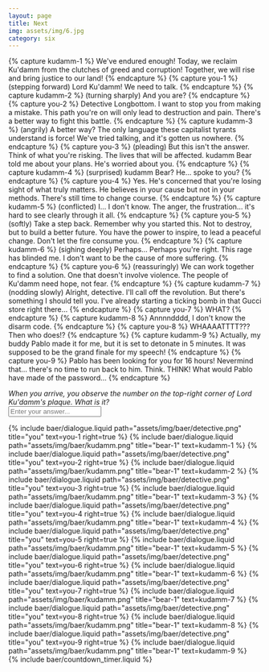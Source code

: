```yaml
---
layout: page
title: Next
img: assets/img/6.jpg
category: six
---
```


{% capture kudamm-1 %}
  We've endured enough! Today, we reclaim Ku'damm from the clutches of greed and corruption! Together, we will rise and bring justice to our land!
{% endcapture %}
{% capture you-1 %}
  (stepping forward) Lord Ku'damm! We need to talk.
{% endcapture %}
{% capture kudamm-2 %}
  (turning sharply) And you are?
{% endcapture %}
{% capture you-2 %}
  Detective Longbottom. I want to stop you from making a mistake. This path you're on will only lead to destruction and pain. There's a better way to fight this battle.
{% endcapture %}
{% capture kudamm-3 %}
  (angrily) A better way? The only language these capitalist tyrants understand is force! We've tried talking, and it's gotten us nowhere.
{% endcapture %}
{% capture you-3 %}
  (pleading) But this isn't the answer. Think of what you're risking. The lives that will be affected. kudamm Bear told me about your plans. He's worried about you.
{% endcapture %}
{% capture kudamm-4 %}
  (surprised) kudamm Bear? He… spoke to you?
{% endcapture %}
{% capture you-4 %}
  Yes. He's concerned that you're losing sight of what truly matters. He believes in your cause but not in your methods. There's still time to change course.
{% endcapture %}
{% capture kudamm-5 %}
  (conflicted) I… I don't know. The anger, the frustration… it's hard to see clearly through it all.
{% endcapture %}
{% capture you-5 %}
  (softly) Take a step back. Remember why you started this. Not to destroy, but to build a better future. You have the power to inspire, to lead a peaceful change. Don't let the fire consume you.
{% endcapture %}
{% capture kudamm-6 %}
  (sighing deeply) Perhaps… Perhaps you're right. This rage has blinded me. I don't want to be the cause of more suffering.
{% endcapture %}
{% capture you-6 %}
  (reassuringly) We can work together to find a solution. One that doesn't involve violence. The people of Ku'damm need hope, not fear.
{% endcapture %}
{% capture kudamm-7 %}
  (nodding slowly) Alright, detective. I'll call off the revolution. But there's something I should tell you. I've already starting a ticking bomb in that Gucci store right there…
{% endcapture %}
{% capture you-7 %}
  WHAT?
{% endcapture %}
{% capture kudamm-8 %}
  Annnndddd, I don't know the disarm code.
{% endcapture %}
{% capture you-8 %}
  WHAAAATTTT??? Then who does!?
{% endcapture %}
{% capture kudamm-9 %}
  Actually, my buddy Pablo made it for me, but it is set to detonate in 5 minutes. It was supposed to be the grand finale for my speech!
{% endcapture %}
{% capture you-9 %}
  Pablo has been looking for you for 16 hours! Nevermind that… there's no time to run back to him. Think. THINK! What would Pablo have made of the password…
{% endcapture %}

<div class="d-flex flex-column align-items-center">
  <!-- TODO: handle this text -->
  <i>When you arrive, you observe the number on the top-right corner of Lord Ku'damm's plaque. What is it?</i>
  <form baer-key="kudamm-unlock">
    <input placeholder="Enter your answer...">
  </form>
</div>

<div class="baer-dialogue-group" baer-content="kudamm-unlock">
  {% include baer/dialogue.liquid path="assets/img/baer/detective.png" title="you" text=you-1 right=true %}
  {% include baer/dialogue.liquid path="assets/img/baer/kudamm.png" title="bear-1" text=kudamm-1 %}
  {% include baer/dialogue.liquid path="assets/img/baer/detective.png" title="you" text=you-2 right=true %}
  {% include baer/dialogue.liquid path="assets/img/baer/kudamm.png" title="bear-1" text=kudamm-2 %}
  {% include baer/dialogue.liquid path="assets/img/baer/detective.png" title="you" text=you-3 right=true %}
  {% include baer/dialogue.liquid path="assets/img/baer/kudamm.png" title="bear-1" text=kudamm-3 %}
  {% include baer/dialogue.liquid path="assets/img/baer/detective.png" title="you" text=you-4 right=true %}
  {% include baer/dialogue.liquid path="assets/img/baer/kudamm.png" title="bear-1" text=kudamm-4 %}
  {% include baer/dialogue.liquid path="assets/img/baer/detective.png" title="you" text=you-5 right=true %}
  {% include baer/dialogue.liquid path="assets/img/baer/kudamm.png" title="bear-1" text=kudamm-5 %}
  {% include baer/dialogue.liquid path="assets/img/baer/detective.png" title="you" text=you-6 right=true %}
  {% include baer/dialogue.liquid path="assets/img/baer/kudamm.png" title="bear-1" text=kudamm-6 %}
  {% include baer/dialogue.liquid path="assets/img/baer/detective.png" title="you" text=you-7 right=true %}
  {% include baer/dialogue.liquid path="assets/img/baer/kudamm.png" title="bear-1" text=kudamm-7 %}
  {% include baer/dialogue.liquid path="assets/img/baer/detective.png" title="you" text=you-8 right=true %}
  {% include baer/dialogue.liquid path="assets/img/baer/kudamm.png" title="bear-1" text=kudamm-8 %}
  {% include baer/dialogue.liquid path="assets/img/baer/detective.png" title="you" text=you-9 right=true %}
  {% include baer/dialogue.liquid path="assets/img/baer/kudamm.png" title="bear-1" text=kudamm-9 %}
</div>

<div baer-content="kudamm-unlock">
    {% include baer/countdown_timer.liquid %}
</div>
